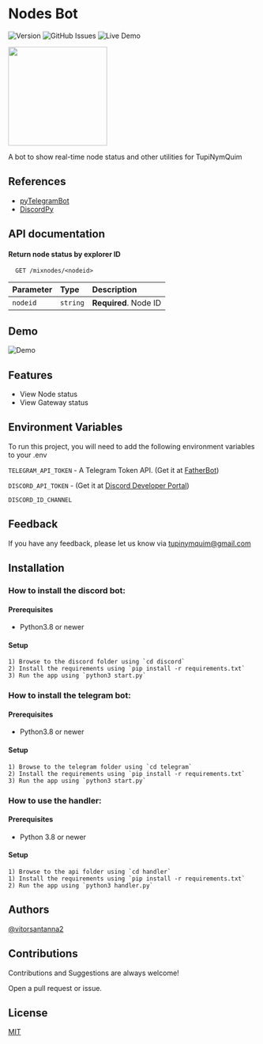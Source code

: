 
# Nodes Bot

![Version](https://img.shields.io/badge/version-0.0.3-blue)
![GitHub Issues](https://img.shields.io/github/issues/tupinymquim/NodesBot.svg) 
![Live Demo](https://img.shields.io/badge/status-online-blue.svg)

<img src="https://github.com/TupiNymQuim/incognito_bot_t/assets/95882160/145a4f4e-fcdf-47e1-aa88-b426c68ebb4c" width=200 height=200></img>

A bot to show real-time node status and other utilities for TupiNymQuim

## References

 - [pyTelegramBot](https://github.com/eternnoir/pyTelegramBotAPI)
 - [DiscordPy](https://discordpy.readthedocs.io/en/latest/index.html)

## API documentation

#### Return node status by explorer ID

```http
  GET /mixnodes/<nodeid>
```

| Parameter   | Type       | Description                           |
| :---------- | :--------- | :---------------------------------- |
| `nodeid` | `string` | **Required**. Node ID|

## Demo

![Demo](https://github.com/TupiNymQuim/IncognitoBot/assets/95882160/eec24c81-920c-47e7-8965-bf3d0f7974e0)
## Features

- View Node status
- View Gateway status

## Environment Variables

To run this project, you will need to add the following environment variables to your .env

`TELEGRAM_API_TOKEN` - A Telegram Token API. (Get it at [FatherBot](https://web.telegram.org/k/#@BotFather))

`DISCORD_API_TOKEN` - (Get it at [Discord Developer Portal](https://discord.com/developers/applications))
  

`DISCORD_ID_CHANNEL`


## Feedback

If you have any feedback, please let us know via tupinymquim@gmail.com


## Installation

### How to install the discord bot:

#### Prerequisites
- Python3.8 or newer
#### Setup
    1) Browse to the discord folder using `cd discord`
    2) Install the requirements using `pip install -r requirements.txt`
    3) Run the app using `python3 start.py`


### How to install the telegram bot:

#### Prerequisites
- Python3.8 or newer
  
#### Setup
    1) Browse to the telegram folder using `cd telegram`
    2) Install the requirements using `pip install -r requirements.txt`
    3) Run the app using `python3 start.py`


### How to use the handler:
#### Prerequisites
-  Python 3.8 or newer
#### Setup
    1) Browse to the api folder using `cd handler`
    1) Install the requirements using `pip install -r requirements.txt`
    2) Run the app using `python3 handler.py`


## Authors
[@vitorsantanna2](https://github.com/vitorsantanna2)

## Contributions
Contributions and Suggestions are always welcome!

Open a pull request or issue.

## License

[MIT](https://choosealicense.com/licenses/mit/)
